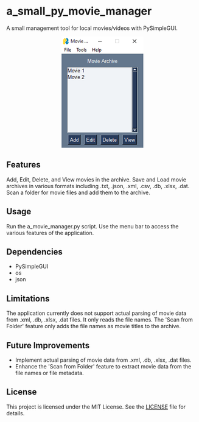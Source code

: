 # a_small_py_movie_manager
A small management tool for local movies/videos with PySimpleGUI.

<p align="center">
  <img src="https://github.com/Scavix/a_small_py_movie_manager/blob/main/Capture.PNG" />
</p>

## Features
Add, Edit, Delete, and View movies in the archive.
Save and Load movie archives in various formats including .txt, .json, .xml, .csv, .db, .xlsx, .dat.
Scan a folder for movie files and add them to the archive.

## Usage
Run the a_movie_manager.py script.
Use the menu bar to access the various features of the application.

## Dependencies
- PySimpleGUI
- os
- json

## Limitations
The application currently does not support actual parsing of movie data from .xml, .db, .xlsx, .dat files. It only reads the file names.
The 'Scan from Folder' feature only adds the file names as movie titles to the archive.

## Future Improvements
- Implement actual parsing of movie data from .xml, .db, .xlsx, .dat files.
- Enhance the 'Scan from Folder' feature to extract movie data from the file names or file metadata.

## License
This project is licensed under the MIT License. See the [LICENSE](LICENSE) file for details.
